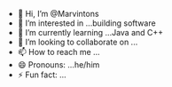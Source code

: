 - 👋 Hi, I’m @Marvintons
- 👀 I’m interested in ...building software
- 🌱 I’m currently learning ...Java and C++
- 💞️ I’m looking to collaborate on ...
- 📫 How to reach me ...
- 😄 Pronouns: ...he/him
- ⚡ Fun fact: ...

<!---
Marvintons/Marvintons is a ✨ special ✨ repository because its `README.md` (this file) appears on your GitHub profile.
You can click the Preview link to take a look at your changes.
--->
